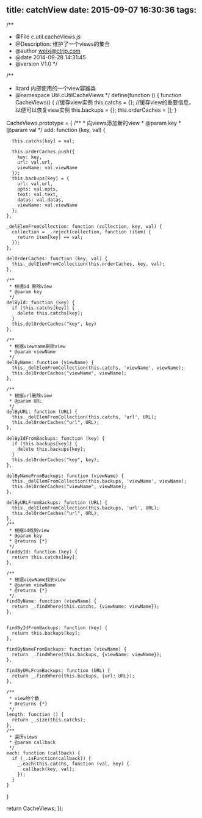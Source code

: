title: catchView
date: 2015-09-07 16:30:36
tags:
---
/**
 * @File c.util.cacheViews.js
 * @Description: 维护了一个views的集合
 * @author weixj@ctrip.com
 * @date 2014-09-28 14:31:45
 * @version V1.0
 */

/**
 * lizard 内部使用的一个view容器类
 * @namespace Util.cUtilCacheViews
 */
define(function () {
  function CacheViews() {
    //缓存view实例
    this.catchs = {};
    //缓存view的重要信息，以便可以恢复view实例
    this.backups = {};
    this.orderCaches = [];
  }

  CacheViews.prototype = {
    /**
     * 向views添加新的view
     * @param key
     * @param val
     */
    add: function (key, val) {

      this.catchs[key] = val;

      this.orderCaches.push({
        key: key,
        url: val.url,
        viewName: val.viewName
      });
      this.backups[key] = {
        url: val.url,
        opts: val.opts,
        text: val.text,
        datas: val.datas,
        viewName: val.viewName
      };
    },

    _delElemFromCollection: function (collection, key, val) {
      collection = _.reject(collection, function (item) {
        return item[key] == val;
      });
    },

    delOrderCaches: function (key, val) {
      this._delElemFromCollection(this.orderCaches, key, val);
    },

    /**
     * 根据id 删除view
     * @param key
     */
    delById: function (key) {
      if (this.catchs[key]) {
        delete this.catchs[key];
      }
      this.delOrderCaches("key", key)
    },

    /**
     * 根据viewname删除view
     * @param viewName
     */
    delByName: function (viewName) {
      this._delElemFromCollection(this.catchs, 'viewName', viewName);
      this.delOrderCaches("viewName", viewName);
    },

    /**
     * 根据url删除view
     * @param URL
     */
    delByURL: function (URL) {
      this._delElemFromCollection(this.catchs, 'url', URL);
      this.delOrderCaches("url", URL);
    },

    delByIdFromBackups: function (key) {
      if (this.backups[key]) {
        delete this.backups[key];
      }
      this.delOrderCaches("key", key);
    },

    delByNameFromBackups: function (viewName) {
      this._delElemFromCollection(this.backups, 'viewName', viewName);
      this.delOrderCaches("viewName", viewName);
    },

    delByURLFromBackups: function (URL) {
      this._delElemFromCollection(this.backups, 'url', URL);
      this.delOrderCaches("url", URL);
    },
    /**
     * 根据id找到view
     * @param key
     * @returns {*}
     */
    findById: function (key) {
      return this.catchs[key];
    },

    /**
     * 根据viewName找到view
     * @param viewName
     * @returns {*}
     */
    findByName: function (viewName) {
      return _.findWhere(this.catchs, {viewName: viewName});
    },


    findByIdFromBackups: function (key) {
      return this.backups[key];
    },

    findByNameFromBackups: function (viewName) {
      return _.findWhere(this.backups, {viewName: viewName});
    },

    findByURLFromBackups: function (URL) {
      return _.findWhere(this.backups, {url: URL});
    },

    /**
     * view的个数
     * @returns {*}
     */
    length: function () {
      return _.size(this.catchs);
    },
    /**
     * 遍历views
     * @param callback
     */
    each: function (callback) {
      if (_.isFunction(callback)) {
        _.each(this.catchs, function (val, key) {
          callback(key, val);
        });
      }
    }
  }

  return CacheViews;
});